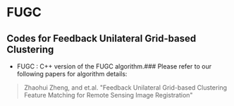 # FUGC

## Codes for Feedback Unilateral Grid-based Clustering

- FUGC
: C++ version of the FUGC
algorithm.### Please refer to our following papers for algorithm details:

> Zhaohui Zheng, and et.al. "Feedback Unilateral Grid-based Clustering Feature Matching for Remote Sensing Image Registration"